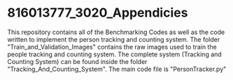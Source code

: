 # 816013777_3020_Appendicies
This repository contains all of the Benchmarking Codes as well as the code written to implement the person tracking and counting system. The folder "Train_and_Validation_Images" contains the raw images used to train the people tracking and counting system.
The complete system (Tracking and Counting System) can be found inside the folder "Tracking_And_Counting_System". The main code file is "PersonTracker.py"
